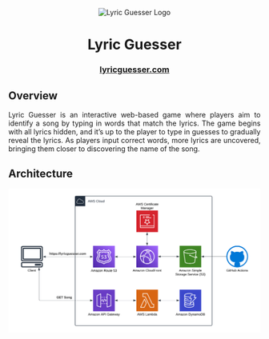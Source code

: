 <p align="center"> 
  <img src="/src/assets/favicon.ico" alt="Lyric Guesser Logo" width="80px" height="80px">
</p>
<h1 align="center"> Lyric Guesser </h1>
<h3 align="center"><a href="https://lyricguesser.com">lyricguesser.com</a></h3>

<!-- Overview -->
<h2 id="overview">Overview</h2>

<p align="justify"> 
  Lyric Guesser is an interactive web-based game where players aim to identify a song by typing in words that match the lyrics. The game begins with all lyrics hidden, and it’s up to the player to type in guesses to gradually reveal the lyrics. As players input correct words, more lyrics are uncovered, bringing them closer to discovering the name of the song.
</p>

<!-- Architecture -->
<h2 id="architecture">Architecture</h2>

<p align="center"> 
    <img src="/src/assets/architecture.png" alt="Project Architecture">
</p>
